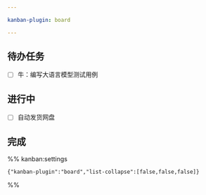 ```yaml
---

kanban-plugin: board

---
```


## 待办任务

- [ ] 牛：编写大语言模型测试用例


## 进行中

- [ ] 自动发货网盘


## 完成





%% kanban:settings
```
{"kanban-plugin":"board","list-collapse":[false,false,false]}
```
%%